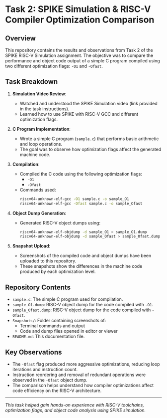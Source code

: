 # Task 2: SPIKE Simulation & RISC-V Compiler Optimization Comparison

## Overview

This repository contains the results and observations from Task 2 of the SPIKE RISC-V Simulation assignment. The objective was to compare the performance and object code output of a simple C program compiled using two different optimization flags: `-O1` and `-Ofast`.

## Task Breakdown

1. **Simulation Video Review**:
   - Watched and understood the SPIKE Simulation video (link provided in the task instructions).
   - Learned how to use SPIKE with RISC-V GCC and different optimization flags.

2. **C Program Implementation**:
   - Wrote a simple C program (`sample.c`) that performs basic arithmetic and loop operations.
   - The goal was to observe how optimization flags affect the generated machine code.

3. **Compilation**:
   - Compiled the C code using the following optimization flags:
     - `-O1`
     - `-Ofast`
   - Commands used:
     ```bash
     riscv64-unknown-elf-gcc -O1 sample.c -o sample_O1
     riscv64-unknown-elf-gcc -Ofast sample.c -o sample_Ofast
     ```

4. **Object Dump Generation**:
   - Generated RISC-V object dumps using:
     ```bash
     riscv64-unknown-elf-objdump -d sample_O1 > sample_O1.dump
     riscv64-unknown-elf-objdump -d sample_Ofast > sample_Ofast.dump
     ```

5. **Snapshot Upload**:
   - Screenshots of the compiled code and object dumps have been uploaded to this repository.
   - These snapshots show the differences in the machine code produced by each optimization level.

## Repository Contents

- `sample.c`: The simple C program used for compilation.
- `sample_O1.dump`: RISC-V object dump for the code compiled with `-O1`.
- `sample_Ofast.dump`: RISC-V object dump for the code compiled with `-Ofast`.
- `Snapshots/`: Folder containing screenshots of:
  - Terminal commands and output
  - Code and dump files opened in editor or viewer
- `README.md`: This documentation file.

## Key Observations

- The `-Ofast` flag produced more aggressive optimizations, reducing loop iterations and instruction count.
- Instruction reordering and removal of redundant operations were observed in the `-Ofast` object dump.
- The comparison helps understand how compiler optimizations affect code efficiency on the RISC-V architecture.

---

*This task helped gain hands-on experience with RISC-V toolchains, optimization flags, and object code analysis using SPIKE simulation.*
